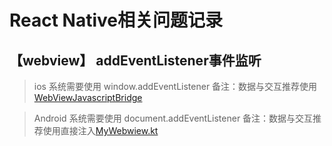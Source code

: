 # React Native相关问题记录

## 【webview】 addEventListener事件监听

> ios 系统需要使用 window.addEventListener 备注：数据与交互推荐使用[WebViewJavascriptBridge](https://github.com/marcuswestin/WebViewJavascriptBridge/blob/master/README.md)

> Android 系统需要使用 document.addEventListener 备注：数据与交互推荐使用直接注入[MyWebwiew.kt](https://github.com/zys8119/AndroidDemo-MyApplication/blob/master/app/src/main/java/com/example/myapplication/MyWebwiew.kt)


